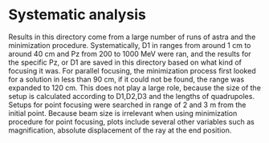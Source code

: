 # Systematic analysis

Results in this directory come from a large number of runs of astra and the minimization procedure. Systematically, D1 in ranges from around 1 cm to around 40 cm and Pz from 200 to 1000 MeV were ran, and the results for the specific Pz, or D1 are saved in this directory based on what kind of focusing it was. For parallel focusing, the minimization process first looked for a solution in less than 90 cm, if it could not be found, the range was expanded to 120 cm. This does not play a large role, because the size of the setup is calculated according to D1,D2,D3 and the lengths of quadrupoles. 
Setups for point focusing were searched in range of 2 and 3 m from the initial point. Because beam size is irrelevant when using minimization procedure for point focusing, plots include several other variables such as magnification, absolute displacement of the ray at the end position. 